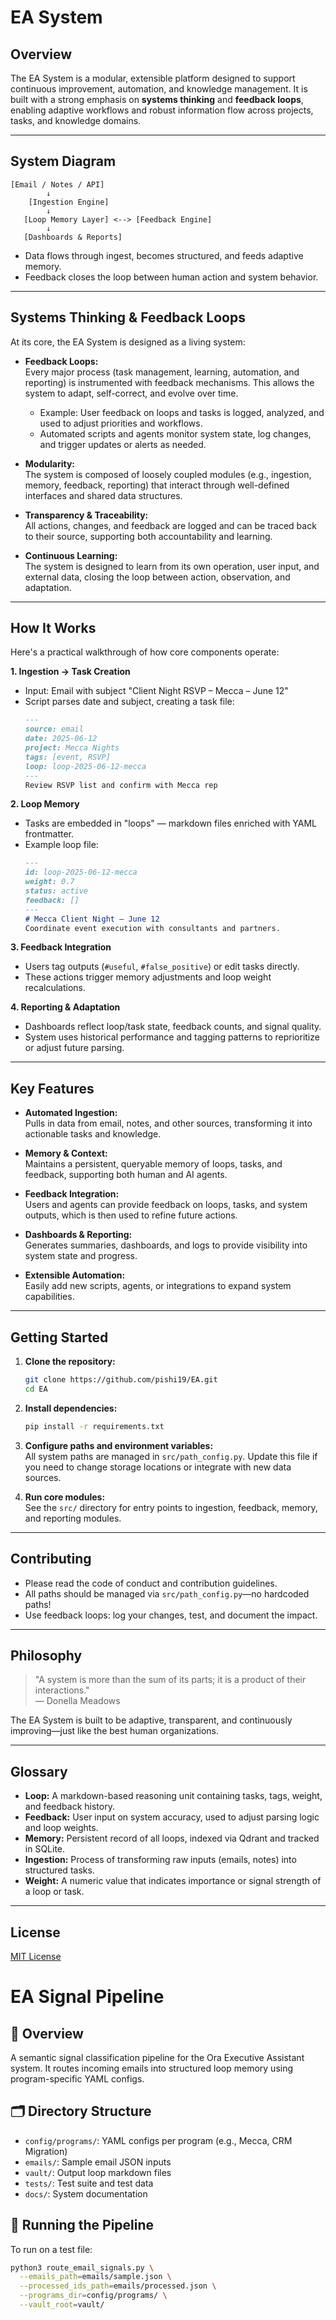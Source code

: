 # EA System

## Overview

The EA System is a modular, extensible platform designed to support continuous improvement, automation, and knowledge management. It is built with a strong emphasis on **systems thinking** and **feedback loops**, enabling adaptive workflows and robust information flow across projects, tasks, and knowledge domains.

---

## System Diagram

```
[Email / Notes / API]
        ↓
    [Ingestion Engine]
        ↓
   [Loop Memory Layer] <--> [Feedback Engine]
        ↓
   [Dashboards & Reports]
```

- Data flows through ingest, becomes structured, and feeds adaptive memory.
- Feedback closes the loop between human action and system behavior.

---

## Systems Thinking & Feedback Loops

At its core, the EA System is designed as a living system:

- **Feedback Loops:**  
  Every major process (task management, learning, automation, and reporting) is instrumented with feedback mechanisms. This allows the system to adapt, self-correct, and evolve over time.
    - Example: User feedback on loops and tasks is logged, analyzed, and used to adjust priorities and workflows.
    - Automated scripts and agents monitor system state, log changes, and trigger updates or alerts as needed.

- **Modularity:**  
  The system is composed of loosely coupled modules (e.g., ingestion, memory, feedback, reporting) that interact through well-defined interfaces and shared data structures.

- **Transparency & Traceability:**  
  All actions, changes, and feedback are logged and can be traced back to their source, supporting both accountability and learning.

- **Continuous Learning:**  
  The system is designed to learn from its own operation, user input, and external data, closing the loop between action, observation, and adaptation.

---

## How It Works

Here's a practical walkthrough of how core components operate:

**1. Ingestion → Task Creation**
- Input: Email with subject "Client Night RSVP – Mecca – June 12"
- Script parses date and subject, creating a task file:
  ```markdown
  ---
  source: email
  date: 2025-06-12
  project: Mecca Nights
  tags: [event, RSVP]
  loop: loop-2025-06-12-mecca
  ---
  Review RSVP list and confirm with Mecca rep
  ```

**2. Loop Memory**
- Tasks are embedded in "loops" — markdown files enriched with YAML frontmatter.
- Example loop file:
  ```markdown
  ---
  id: loop-2025-06-12-mecca
  weight: 0.7
  status: active
  feedback: []
  ---
  # Mecca Client Night – June 12
  Coordinate event execution with consultants and partners.
  ```

**3. Feedback Integration**
- Users tag outputs (`#useful`, `#false_positive`) or edit tasks directly.
- These actions trigger memory adjustments and loop weight recalculations.

**4. Reporting & Adaptation**
- Dashboards reflect loop/task state, feedback counts, and signal quality.
- System uses historical performance and tagging patterns to reprioritize or adjust future parsing.

---

## Key Features

- **Automated Ingestion:**  
  Pulls in data from email, notes, and other sources, transforming it into actionable tasks and knowledge.

- **Memory & Context:**  
  Maintains a persistent, queryable memory of loops, tasks, and feedback, supporting both human and AI agents.

- **Feedback Integration:**  
  Users and agents can provide feedback on loops, tasks, and system outputs, which is then used to refine future actions.

- **Dashboards & Reporting:**  
  Generates summaries, dashboards, and logs to provide visibility into system state and progress.

- **Extensible Automation:**  
  Easily add new scripts, agents, or integrations to expand system capabilities.

---

## Getting Started

1. **Clone the repository:**
   ```sh
   git clone https://github.com/pishi19/EA.git
   cd EA
   ```

2. **Install dependencies:**
   ```sh
   pip install -r requirements.txt
   ```

3. **Configure paths and environment variables:**  
   All system paths are managed in `src/path_config.py`. Update this file if you need to change storage locations or integrate with new data sources.

4. **Run core modules:**  
   See the `src/` directory for entry points to ingestion, feedback, memory, and reporting modules.

---

## Contributing

- Please read the code of conduct and contribution guidelines.
- All paths should be managed via `src/path_config.py`—no hardcoded paths!
- Use feedback loops: log your changes, test, and document the impact.

---

## Philosophy

> "A system is more than the sum of its parts; it is a product of their interactions."  
> — Donella Meadows

The EA System is built to be adaptive, transparent, and continuously improving—just like the best human organizations.

---

## Glossary

- **Loop:** A markdown-based reasoning unit containing tasks, tags, weight, and feedback history.
- **Feedback:** User input on system accuracy, used to adjust parsing logic and loop weights.
- **Memory:** Persistent record of all loops, indexed via Qdrant and tracked in SQLite.
- **Ingestion:** Process of transforming raw inputs (emails, notes) into structured tasks.
- **Weight:** A numeric value that indicates importance or signal strength of a loop or task.

---

## License

[MIT License](LICENSE)

# EA Signal Pipeline

## 🧠 Overview
A semantic signal classification pipeline for the Ora Executive Assistant system. It routes incoming emails into structured loop memory using program-specific YAML configs.

## 🗂️ Directory Structure
- `config/programs/`: YAML configs per program (e.g., Mecca, CRM Migration)
- `emails/`: Sample email JSON inputs
- `vault/`: Output loop markdown files
- `tests/`: Test suite and test data
- `docs/`: System documentation

## 🚀 Running the Pipeline

To run on a test file:
```bash
python3 route_email_signals.py \
  --emails_path=emails/sample.json \
  --processed_ids_path=emails/processed.json \
  --programs_dir=config/programs/ \
  --vault_root=vault/
```
